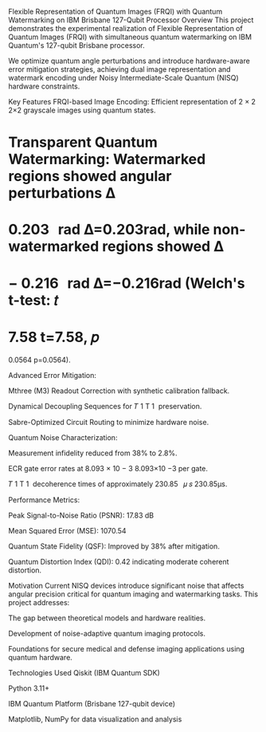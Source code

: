 Flexible Representation of Quantum Images (FRQI) with Quantum Watermarking on IBM Brisbane 127-Qubit Processor
Overview
This project demonstrates the experimental realization of Flexible Representation of Quantum Images (FRQI) with simultaneous quantum watermarking on IBM Quantum's 127-qubit Brisbane processor.

We optimize quantum angle perturbations and introduce hardware-aware error mitigation strategies, achieving dual image representation and watermark encoding under Noisy Intermediate-Scale Quantum (NISQ) hardware constraints.

Key Features
FRQI-based Image Encoding:
Efficient representation of 
2
×
2
2×2 grayscale images using quantum states.

Transparent Quantum Watermarking:
Watermarked regions showed angular perturbations 
Δ
=
0.203
 
rad
Δ=0.203rad, while non-watermarked regions showed 
Δ
=
−
0.216
 
rad
Δ=−0.216rad (Welch's t-test: 
𝑡
=
7.58
t=7.58, 
𝑝
=
0.0564
p=0.0564).

Advanced Error Mitigation:

Mthree (M3) Readout Correction with synthetic calibration fallback.

Dynamical Decoupling Sequences for 
𝑇
1
T 
1
​
  preservation.

Sabre-Optimized Circuit Routing to minimize hardware noise.

Quantum Noise Characterization:

Measurement infidelity reduced from 38% to 2.8%.

ECR gate error rates at 
8.093
×
10
−
3
8.093×10 
−3
  per gate.

𝑇
1
T 
1
​
  decoherence times of approximately 
230.85
 
𝜇
𝑠
230.85μs.

Performance Metrics:

Peak Signal-to-Noise Ratio (PSNR): 17.83 dB

Mean Squared Error (MSE): 1070.54

Quantum State Fidelity (QSF): Improved by 38% after mitigation.

Quantum Distortion Index (QDI): 0.42 indicating moderate coherent distortion.

Motivation
Current NISQ devices introduce significant noise that affects angular precision critical for quantum imaging and watermarking tasks. This project addresses:

The gap between theoretical models and hardware realities.

Development of noise-adaptive quantum imaging protocols.

Foundations for secure medical and defense imaging applications using quantum hardware.

Technologies Used
Qiskit (IBM Quantum SDK)

Python 3.11+

IBM Quantum Platform (Brisbane 127-qubit device)

Matplotlib, NumPy for data visualization and analysis

